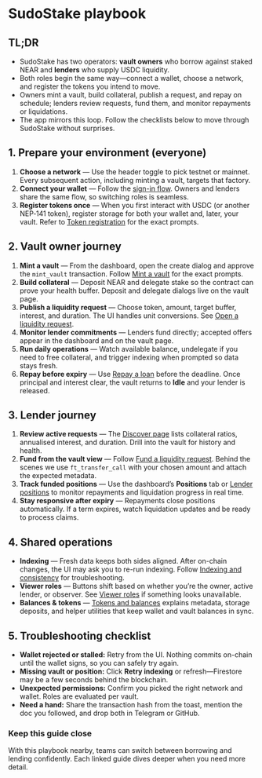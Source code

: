 # SudoStake playbook

## TL;DR
- SudoStake has two operators: **vault owners** who borrow against staked NEAR and **lenders** who supply USDC liquidity.
- Both roles begin the same way—connect a wallet, choose a network, and register the tokens you intend to move.
- Owners mint a vault, build collateral, publish a request, and repay on schedule; lenders review requests, fund them, and monitor repayments or liquidations.
- The app mirrors this loop. Follow the checklists below to move through SudoStake without surprises.

## 1. Prepare your environment (everyone)
1. **Choose a network** — Use the header toggle to pick testnet or mainnet. Every subsequent action, including minting a vault, targets that factory.
2. **Connect your wallet** — Follow the [sign-in flow](./features/authentication-signin-flow.md). Owners and lenders share the same flow, so switching roles is seamless.
3. **Register tokens once** — When you first interact with USDC (or another NEP‑141 token), register storage for both your wallet and, later, your vault. Refer to [Token registration](./reference/token-registration.md) for the exact prompts.

## 2. Vault owner journey
1. **Mint a vault** — From the dashboard, open the create dialog and approve the `mint_vault` transaction. Follow [Mint a vault](./guides/create-vault.md) for the exact prompts.
2. **Build collateral** — Deposit NEAR and delegate stake so the contract can prove your health buffer. Deposit and delegate dialogs live on the vault page.
3. **Publish a liquidity request** — Choose token, amount, target buffer, interest, and duration. The UI handles unit conversions. See [Open a liquidity request](./guides/opening-liquidity-request.md).
4. **Monitor lender commitments** — Lenders fund directly; accepted offers appear in the dashboard and on the vault page.
5. **Run daily operations** — Watch available balance, undelegate if you need to free collateral, and trigger indexing when prompted so data stays fresh.
6. **Repay before expiry** — Use [Repay a loan](./guides/repay-loan.md) before the deadline. Once principal and interest clear, the vault returns to **Idle** and your lender is released.

## 3. Lender journey
1. **Review active requests** — The [Discover page](./features/discover.md) lists collateral ratios, annualised interest, and duration. Drill into the vault for history and health.
2. **Fund from the vault view** — Follow [Fund a liquidity request](./guides/fund-liquidity-request.md). Behind the scenes we use `ft_transfer_call` with your chosen amount and attach the expected metadata.
3. **Track funded positions** — Use the dashboard’s **Positions** tab or [Lender positions](./features/lender-positions.md) to monitor repayments and liquidation progress in real time.
4. **Stay responsive after expiry** — Repayments close positions automatically. If a term expires, watch liquidation updates and be ready to process claims.

## 4. Shared operations
- **Indexing** — Fresh data keeps both sides aligned. After on-chain changes, the UI may ask you to re-run indexing. Follow [Indexing and consistency](./operations/indexing.md) for troubleshooting.
- **Viewer roles** — Buttons shift based on whether you’re the owner, active lender, or observer. See [Viewer roles](./reference/roles.md) if something looks unavailable.
- **Balances & tokens** — [Tokens and balances](./features/tokens.md) explains metadata, storage deposits, and helper utilities that keep wallet and vault balances in sync.

## 5. Troubleshooting checklist
- **Wallet rejected or stalled:** Retry from the UI. Nothing commits on-chain until the wallet signs, so you can safely try again.
- **Missing vault or position:** Click **Retry indexing** or refresh—Firestore may be a few seconds behind the blockchain.
- **Unexpected permissions:** Confirm you picked the right network and wallet. Roles are evaluated per vault.
- **Need a hand:** Share the transaction hash from the toast, mention the doc you followed, and drop both in Telegram or GitHub.

### Keep this guide close

With this playbook nearby, teams can switch between borrowing and lending confidently. Each linked guide dives deeper when you need more detail.
